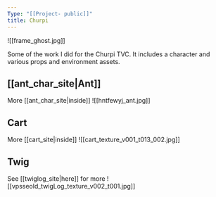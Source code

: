 ```yaml
---
Type: "[[Project- public]]"
title: Churpi
---
```

![[frame_ghost.jpg]]

Some of the work I did for the Churpi TVC. It includes a character and various props and environment assets. 

## [[ant_char_site|Ant]]
More [[ant_char_site|inside]]
![[hntfewyj_ant.jpg]]

## Cart
More [[cart_site|inside]]
![[cart_texture_v001_t013_002.jpg]]

## Twig
See [[twiglog_site|here]] for more
![[vpsseold_twigLog_texture_v002_t001.jpg]]